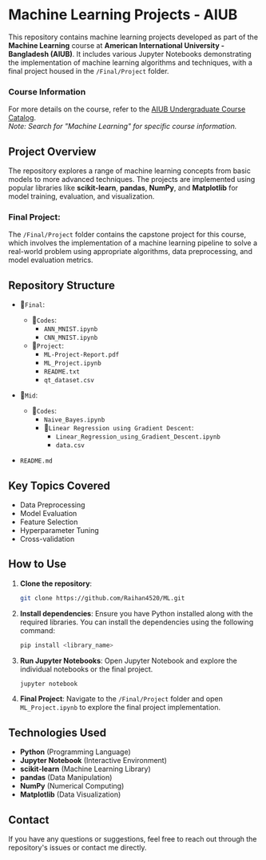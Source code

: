 # Machine Learning Projects - AIUB

This repository contains machine learning projects developed as part of the **Machine Learning** course at **American International University - Bangladesh (AIUB)**. It includes various Jupyter Notebooks demonstrating the implementation of machine learning algorithms and techniques, with a final project housed in the `/Final/Project` folder.

### Course Information
For more details on the course, refer to the [AIUB Undergraduate Course Catalog](https://www.aiub.edu/faculties/fst/ug-course-catalog).  
*Note: Search for "Machine Learning" for specific course information.*

## Project Overview

The repository explores a range of machine learning concepts from basic models to more advanced techniques. The projects are implemented using popular libraries like **scikit-learn**, **pandas**, **NumPy**, and **Matplotlib** for model training, evaluation, and visualization.

### Final Project:
The `/Final/Project` folder contains the capstone project for this course, which involves the implementation of a machine learning pipeline to solve a real-world problem using appropriate algorithms, data preprocessing, and model evaluation metrics.

## Repository Structure

- 📂`Final`:
  - 📂`Codes`:
    - `ANN_MNIST.ipynb`
    - `CNN_MNIST.ipynb`
  - 📂`Project`:
    - `ML-Project-Report.pdf`
    - `ML_Project.ipynb`
    - `README.txt`
    - `qt_dataset.csv`

- 📂`Mid`:
  - 📂`Codes`:
    - `Naive_Bayes.ipynb`
    - 📂`Linear Regression using Gradient Descent`:
      - `Linear_Regression_using_Gradient_Descent.ipynb`
      - `data.csv`

- `README.md`

## Key Topics Covered

- Data Preprocessing
- Model Evaluation
- Feature Selection
- Hyperparameter Tuning
- Cross-validation

## How to Use

1. **Clone the repository**:
   ```bash
   git clone https://github.com/Raihan4520/ML.git
2. **Install dependencies**: Ensure you have Python installed along with the required libraries. You can install the dependencies using the following command:
   ```bash
   pip install <library_name>
3. **Run Jupyter Notebooks**: Open Jupyter Notebook and explore the individual notebooks or the final project.
   ```bash
   jupyter notebook
4. **Final Project**: Navigate to the `/Final/Project` folder and open `ML_Project.ipynb` to explore the final project implementation.

## Technologies Used

- **Python** (Programming Language)
- **Jupyter Notebook** (Interactive Environment)
- **scikit-learn** (Machine Learning Library)
- **pandas** (Data Manipulation)
- **NumPy** (Numerical Computing)
- **Matplotlib** (Data Visualization)

## Contact

If you have any questions or suggestions, feel free to reach out through the repository's issues or contact me directly.
